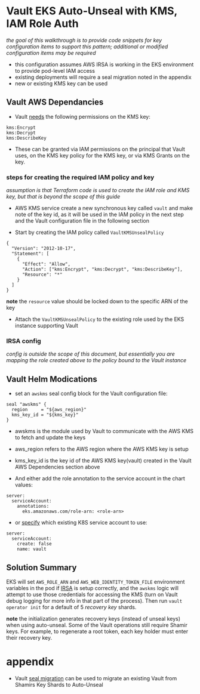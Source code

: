 # Vault EKS Auto-Unseal with KMS, IAM Role Auth

_the goal of this walkthrough is to provide code snippets for key configuration items to support this pattern; additional or modified configuration items may be required_

- this configuration assumes AWS IRSA is working in the EKS environment to provide pod-level IAM access
- existing deployments will require a seal migration noted in the appendix
- new or existing KMS key can be used
## Vault AWS Dependancies

- Vault [needs](https://www.vaultproject.io/docs/configuration/seal/awskms#authentication) the following permissions on the KMS key:

```
kms:Encrypt
kms:Decrypt
kms:DescribeKey
```

- These can be granted via IAM permissions on the principal that Vault uses, on the KMS key policy for the KMS key, or via KMS Grants on the key.

### steps for creating the required IAM policy and key

_assumption is that Terraform code is used to create the IAM role and KMS key, but that is beyond the scope of this guide_

- AWS KMS service create a new synchronous key called `vault` and make note of the key id, as it will be used in the IAM policy in the next step and the Vault configuration file in the following section


- Start by creating the IAM policy called `VaultKMSUnsealPolicy`

```
{
  "Version": "2012-10-17",
  "Statement": [
    {
      "Effect": "Allow",
      "Action": ["kms:Encrypt", "kms:Decrypt", "kms:DescribeKey"],
      "Resource": "*"
    }
  ]
}
```

**note** the `resource` value should be locked down to the specific ARN of the key

- Attach the `VaultKMSUnsealPolicy` to the existing role used by the EKS instance supporting Vault

### IRSA config

_config is outside the scope of this document, but essentially you are mapping the role created above to the policy bound to the Vault instance_

## Vault Helm Modications

- set an `awskms` seal config block for the Vault configuration file:

```
seal "awskms" {
  region     = "${aws_region}"
  kms_key_id = "${kms_key}"
}
```

- awskms is the module used by Vault to communicate with the AWS KMS to fetch and update the keys
- aws_region refers to the AWS region where the AWS KMS key is setup
- kms_key_id is the key id of the AWS KMS key(vault) created in the Vault AWS Dependencies section above

- And either add the role annotation to the service account in the chart values:

```
server:
  serviceAccount:
    annotations:
      eks.amazonaws.com/role-arn: <role-arn>
```

- or [specify](https://www.vaultproject.io/docs/platform/k8s/helm/configuration#serviceaccount) which existing K8S service account to use:

```
server:
  serviceAccount:
    create: false
    name: vault
```

## Solution Summary

EKS will set `AWS_ROLE_ARN` and `AWS_WEB_IDENTITY_TOKEN_FILE` environment variables in the pod if [IRSA](https://aws.amazon.com/blogs/opensource/introducing-fine-grained-iam-roles-service-accounts/) is setup correctly, and the `awskms` logic will attempt to use those credentials for accessing the KMS (turn on Vault debug logging for more info in that part of the process). Then run `vault operator init` for a default of 5 _recovery key_ shards.

**note** the initialization generates recovery keys (instead of unseal keys) when using auto-unseal. Some of the Vault operations still require Shamir keys. For example, to regenerate a root token, each key holder must enter their recovery key.

# appendix

- Vault [seal migration](https://www.vaultproject.io/docs/concepts/seal#seal-migration) can be used to migrate an existing Vault from Shamirs Key Shards to Auto-Unseal
